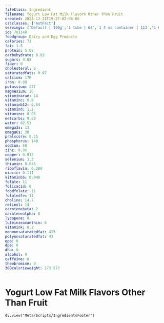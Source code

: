 ```yaml
---
fileClass: Ingredient
filename: Yogurt Low Fat Milk Flavors Other Than Fruit
created: 2024-12-21T19:27:02-06:00
cssclasses: ['nutFact']
servings: ['Default | 100g','1 tube | 64','1 4 oz container | 113','1 6 oz container | 170','1 container, nfs | 170','1 cup | 245']
id: 781148
foodgroup: Dairy and Egg Products 
calories: 73
fat: 1.5
protein: 5.09
carbohydrate: 9.83
sugars: 9.82
fiber: 0
cholesterol: 6
saturatedfats: 0.97
calcium: 178
iron: 0.08
potassium: 227
magnesium: 16
vitaminarae: 14
vitaminc: 0.8
vitaminb12: 0.54
vitamind: 1.2
vitamine: 0.03
netcarbs: 9.83
water: 82.51
omega3s: 13
omega6s: 30
pralscore: 0.15
phosphorus: 140
sodium: 68
zinc: 0.86
copper: 0.013
selenium: 3.2
thiamin: 0.043
riboflavin: 0.208
niacin: 0.111
vitaminb6: 0.048
folate: 11
folicacid: 0
foodfolate: 11
folatedfe: 11
choline: 14.7
retinol: 14
carotenebeta: 2
carotenealpha: 0
lycopene: 0
luteinzeaxanthin: 0
vitamink: 0.2
monounsaturatedfat: 413
polyunsaturatedfat: 43
epa: 0
dpa: 0
dha: 0
alcohol: 0
caffeine: 0
theobromine: 0
200calorieweight: 273.973
---
```


# Yogurt Low Fat Milk Flavors Other Than Fruit

```dataviewjs
dv.view("Meta/Scripts/IngredientsFooter")
```